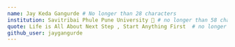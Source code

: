 ```yaml
---
name: Jay Keda Gangurde # No longer than 28 characters
institution: Savitribai Phule Pune University 🚩 # no longer than 58 characters
quote: Life is All About Next Step , Start Anything First  # no longer than 100 characters, avoid using quotes(") to guarantee the format remains the same.
github_user: jaygangurde
---
```

